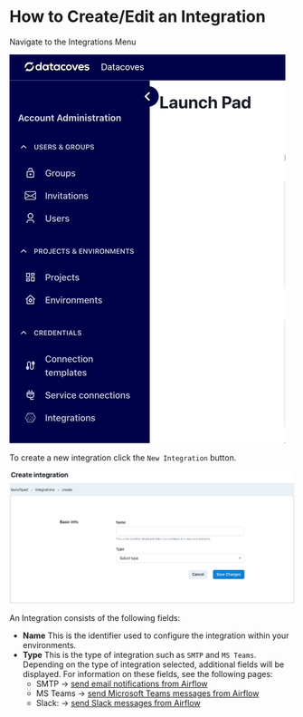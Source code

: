 # How to Create/Edit an Integration

Navigate to the Integrations Menu

![Integrations Menu](../assets/menu_integrations.gif)

To create a new integration click the `New Integration` button.

![Integration Create or Edit Page](../assets/integration_editnew_page.png) 

An Integration consists of the following fields:
- **Name** This is the identifier used to configure the integration within your environments.
- **Type** This is the type of integration such as `SMTP` and `MS Teams`.
Depending on the type of integration selected, additional fields will be displayed. For information on these fields, see the following pages:
    - SMTP -> [send email notifications from Airflow](/how-tos/airflow/send-emails.md)
    - MS Teams -> [send Microsoft Teams messages from Airflow](/how-tos/airflow/send-ms-teams-notifications.md)
    - Slack: -> [send Slack messages from Airflow](/how-tos/airflow/send-slack-notifications.md)
